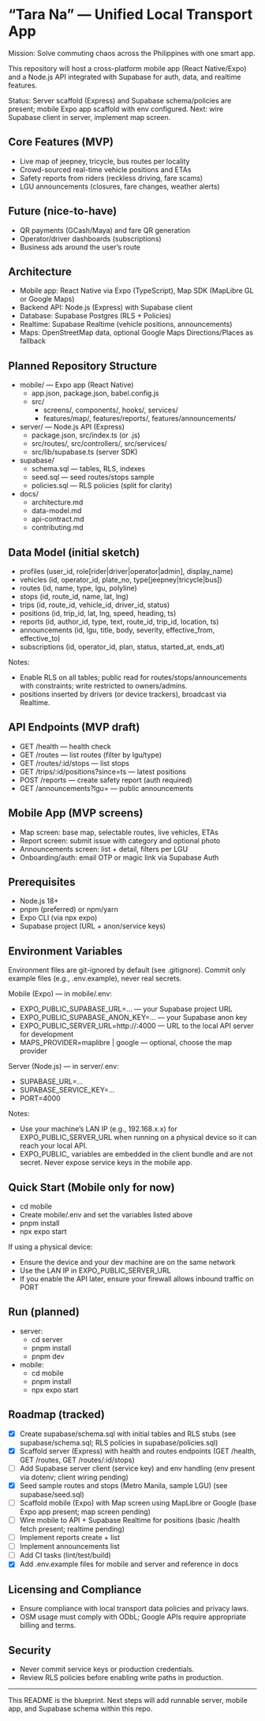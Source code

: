 # “Tara Na” — Unified Local Transport App

Mission: Solve commuting chaos across the Philippines with one smart app.

This repository will host a cross-platform mobile app (React Native/Expo) and a Node.js API integrated with Supabase for auth, data, and realtime features.

Status: Server scaffold (Express) and Supabase schema/policies are present; mobile Expo app scaffold with env configured. Next: wire Supabase client in server, implement map screen.

## Core Features (MVP)
- Live map of jeepney, tricycle, bus routes per locality
- Crowd-sourced real-time vehicle positions and ETAs
- Safety reports from riders (reckless driving, fare scams)
- LGU announcements (closures, fare changes, weather alerts)

## Future (nice-to-have)
- QR payments (GCash/Maya) and fare QR generation
- Operator/driver dashboards (subscriptions)
- Business ads around the user’s route

## Architecture
- Mobile app: React Native via Expo (TypeScript), Map SDK (MapLibre GL or Google Maps)
- Backend API: Node.js (Express) with Supabase client
- Database: Supabase Postgres (RLS + Policies)
- Realtime: Supabase Realtime (vehicle positions, announcements)
- Maps: OpenStreetMap data, optional Google Maps Directions/Places as fallback

## Planned Repository Structure
- mobile/ — Expo app (React Native)
  - app.json, package.json, babel.config.js
  - src/
    - screens/, components/, hooks/, services/
    - features/map/, features/reports/, features/announcements/
- server/ — Node.js API (Express)
  - package.json, src/index.ts (or .js)
  - src/routes/, src/controllers/, src/services/
  - src/lib/supabase.ts (server SDK)
- supabase/
  - schema.sql — tables, RLS, indexes
  - seed.sql — seed routes/stops sample
  - policies.sql — RLS policies (split for clarity)
- docs/
  - architecture.md
  - data-model.md
  - api-contract.md
  - contributing.md

## Data Model (initial sketch)
- profiles (user_id, role[rider|driver|operator|admin], display_name)
- vehicles (id, operator_id, plate_no, type[jeepney|tricycle|bus])
- routes (id, name, type, lgu, polyline)
- stops (id, route_id, name, lat, lng)
- trips (id, route_id, vehicle_id, driver_id, status)
- positions (id, trip_id, lat, lng, speed, heading, ts)
- reports (id, author_id, type, text, route_id, trip_id, location, ts)
- announcements (id, lgu, title, body, severity, effective_from, effective_to)
- subscriptions (id, operator_id, plan, status, started_at, ends_at)

Notes:
- Enable RLS on all tables; public read for routes/stops/announcements with constraints; write restricted to owners/admins.
- positions inserted by drivers (or device trackers), broadcast via Realtime.

## API Endpoints (MVP draft)
- GET /health — health check
- GET /routes — list routes (filter by lgu/type)
- GET /routes/:id/stops — list stops
- GET /trips/:id/positions?since=ts — latest positions
- POST /reports — create safety report (auth required)
- GET /announcements?lgu= — public announcements

## Mobile App (MVP screens)
- Map screen: base map, selectable routes, live vehicles, ETAs
- Report screen: submit issue with category and optional photo
- Announcements screen: list + detail, filters per LGU
- Onboarding/auth: email OTP or magic link via Supabase Auth

## Prerequisites
- Node.js 18+
- pnpm (preferred) or npm/yarn
- Expo CLI (via npx expo)
- Supabase project (URL + anon/service keys)

## Environment Variables

Environment files are git-ignored by default (see .gitignore). Commit only example files (e.g., .env.example), never real secrets.

Mobile (Expo) — in mobile/.env:
- EXPO_PUBLIC_SUPABASE_URL=... — your Supabase project URL
- EXPO_PUBLIC_SUPABASE_ANON_KEY=... — your Supabase anon key
- EXPO_PUBLIC_SERVER_URL=http://<LAN-IP>:4000 — URL to the local API server for development
- MAPS_PROVIDER=maplibre | google — optional, choose the map provider

Server (Node.js) — in server/.env:
- SUPABASE_URL=...
- SUPABASE_SERVICE_KEY=...
- PORT=4000

Notes:
- Use your machine’s LAN IP (e.g., 192.168.x.x) for EXPO_PUBLIC_SERVER_URL when running on a physical device so it can reach your local API.
- EXPO_PUBLIC_ variables are embedded in the client bundle and are not secret. Never expose service keys in the mobile app.

## Quick Start (Mobile only for now)
- cd mobile
- Create mobile/.env and set the variables listed above
- pnpm install
- npx expo start

If using a physical device:
- Ensure the device and your dev machine are on the same network
- Use the LAN IP in EXPO_PUBLIC_SERVER_URL
- If you enable the API later, ensure your firewall allows inbound traffic on PORT

## Run (planned)
- server:
  - cd server
  - pnpm install
  - pnpm dev
- mobile:
  - cd mobile
  - pnpm install
  - npx expo start

## Roadmap (tracked)
- [x] Create supabase/schema.sql with initial tables and RLS stubs (see supabase/schema.sql; RLS policies in supabase/policies.sql)
- [x] Scaffold server (Express) with health and routes endpoints (GET /health, GET /routes, GET /routes/:id/stops)
- [ ] Add Supabase server client (service key) and env handling (env present via dotenv; client wiring pending)
- [x] Seed sample routes and stops (Metro Manila, sample LGU) (see supabase/seed.sql)
- [ ] Scaffold mobile (Expo) with Map screen using MapLibre or Google (base Expo app present; map screen pending)
- [ ] Wire mobile to API + Supabase Realtime for positions (basic /health fetch present; realtime pending)
- [ ] Implement reports create + list
- [ ] Implement announcements list
- [ ] Add CI tasks (lint/test/build)
- [x] Add .env.example files for mobile and server and reference in docs

## Licensing and Compliance
- Ensure compliance with local transport data policies and privacy laws.
- OSM usage must comply with ODbL; Google APIs require appropriate billing and terms.

## Security
- Never commit service keys or production credentials.
- Review RLS policies before enabling write paths in production.

---
This README is the blueprint. Next steps will add runnable server, mobile app, and Supabase schema within this repo.